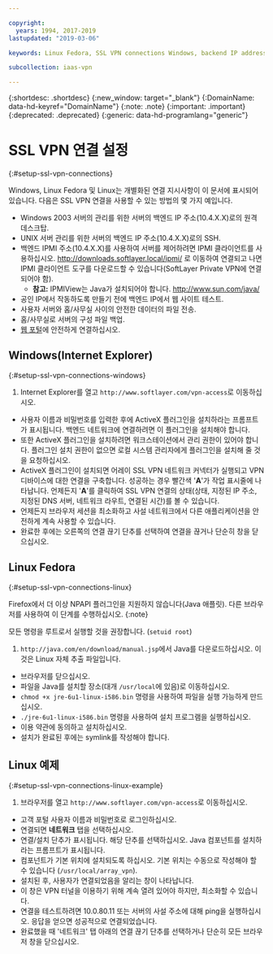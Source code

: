 ```yaml
---

copyright:
  years: 1994, 2017-2019
lastupdated: "2019-03-06"

keywords: Linux Fedora, SSL VPN connections Windows, backend IP address

subcollection: iaas-vpn

---
```


{:shortdesc: .shortdesc}
{:new_window: target="_blank"}
{:DomainName: data-hd-keyref="DomainName"}
{:note: .note}
{:important: .important}
{:deprecated: .deprecated}
{:generic: data-hd-programlang="generic"}

# SSL VPN 연결 설정
{:#setup-ssl-vpn-connections}

Windows, Linux Fedora 및 Linux는 개별화된 연결 지시사항이 이 문서에 표시되어 있습니다. 다음은 SSL VPN 연결을 사용할 수 있는 방법의 몇 가지 예입니다.

* Windows 2003 서버의 관리를 위한 서버의 백엔드 IP 주소(10.4.X.X)로의 원격 데스크탑.
* UNIX 서버 관리를 위한 서버의 백엔드 IP 주소(10.4.X.X)로의 SSH.
* 백엔드 IPMI 주소(10.4.X.X)를 사용하여 서버를 제어하려면 IPMI 클라이언트를 사용하십시오. http://downloads.softlayer.local/ipmi/ 로 이동하여 연결되고 나면 IPMI 클라이언트 도구를 다운로드할 수 있습니다(SoftLayer Private VPN에 연결되어야 함).
  * **참고:** IPMIView는 Java가 설치되어야 합니다.  http://www.sun.com/java/
* 공인 IP에서 작동하도록 만들기 전에 백엔드 IP에서 웹 사이트 테스트.
* 사용자 서버와 홈/사무실 사이의 안전한 데이터의 파일 전송.
* 홈/사무실로 서버의 구성 파일 백업.
* [웹 포털](http://control.softlayer.com/)에 안전하게 연결하십시오.

## Windows(Internet Explorer)
{:#setup-ssl-vpn-connections-windows}

1. Internet Explorer를 열고 `http://www.softlayer.com/vpn-access`로 이동하십시오.
* 사용자 이름과 비밀번호를 입력한 후에 ActiveX 플러그인을 설치하라는 프롬프트가 표시됩니다. 백엔드 네트워크에 연결하려면 이 플러그인을 설치해야 합니다. 
* 또한 ActiveX 플러그인을 설치하려면 워크스테이션에서 관리 권한이 있어야 합니다. 플러그인 설치 권한이 없으면 로컬 시스템 관리자에게 플러그인을 설치해 줄 것을 요청하십시오. 
* ActiveX 플러그인이 설치되면 어레이 SSL VPN 네트워크 커넥터가 실행되고 VPN 디바이스에 대한 연결을 구축합니다. 성공하는 경우 빨간색 '**A**'가 작업 표시줄에 나타납니다. 언제든지 '**A**'를 클릭하여 SSL VPN 연결의 상태(상태, 지정된 IP 주소, 지정된 DNS 서버, 네트워크 라우트, 연결된 시간)를 볼 수 있습니다. 
* 언제든지 브라우저 세션을 최소화하고 사설 네트워크에서 다른 애플리케이션을 안전하게 계속 사용할 수 있습니다. 
* 완료한 후에는 오른쪽의 연결 끊기 단추를 선택하여 연결을 끊거나 단순히 창을 닫으십시오.

## Linux Fedora 
{:#setup-ssl-vpn-connections-linux}

Firefox에서 더 이상 NPAPI 플러그인을 지원하지 않습니다(Java 애플릿). 다른 브라우저를 사용하여 이 단계를 수행하십시오.
{:note}

모든 명령을 루트로서 실행할 것을 권장합니다. (`setuid root`)

1. `http://java.com/en/download/manual.jsp`에서 Java를 다운로드하십시오. 이것은 Linux 자체 추출 파일입니다.
* 브라우저를 닫으십시오.
* 파일을 Java를 설치할 장소(대개 `/usr/local`에 있음)로 이동하십시오.
* `chmod +x jre-6u1-linux-i586.bin` 명령을 사용하여 파일을 실행 가능하게 만드십시오.
* `./jre-6u1-linux-i586.bin` 명령을 사용하여 설치 프로그램을 실행하십시오.
* 이용 약관에 동의하고 설치하십시오.
* 설치가 완료된 후에는 symlink를 작성해야 합니다.

## Linux 예제
{:#setup-ssl-vpn-connections-linux-example}

1. 브라우저를 열고 `http://www.softlayer.com/vpn-access`로 이동하십시오.
* 고객 포털 사용자 이름과 비밀번호로 로그인하십시오.
* 연결되면 **네트워크** 탭을 선택하십시오.
* 연결/설치 단추가 표시됩니다. 해당 단추를 선택하십시오. Java 컴포넌트를 설치하라는 프롬프트가 표시됩니다.
* 컴포넌트가 기본 위치에 설치되도록 하십시오. 기본 위치는 수동으로 작성해야 할 수 있습니다 (`/usr/local/array_vpn`).
* 설치된 후, 사용자가 연결되었음을 알리는 창이 나타납니다.
* 이 창은 VPN 터널을 이용하기 위해 계속 열려 있어야 하지만, 최소화할 수 있습니다.
* 연결을 테스트하려면 10.0.80.11 또는 서버의 사설 주소에 대해 ping을 실행하십시오. 응답을 얻으면 성공적으로 연결되었습니다.
* 완료했을 때 '네트워크' 탭 아래의 연결 끊기 단추를 선택하거나 단순히 모든 브라우저 창을 닫으십시오.
